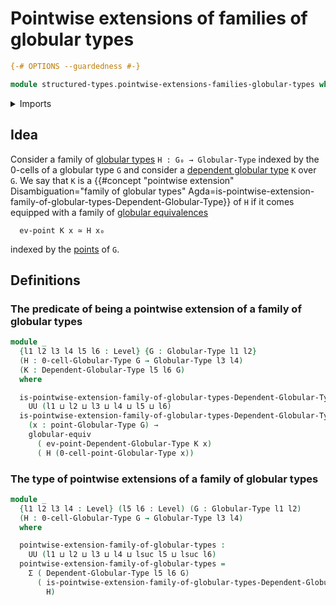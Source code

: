 # Pointwise extensions of families of globular types

```agda
{-# OPTIONS --guardedness #-}

module structured-types.pointwise-extensions-families-globular-types where
```

<details><summary>Imports</summary>

```agda
open import foundation.dependent-pair-types
open import foundation.universe-levels

open import structured-types.dependent-globular-types
open import structured-types.globular-equivalences
open import structured-types.globular-types
open import structured-types.points-globular-types
```

</details>

## Idea

Consider a family of [globular types](structured-types.globular-types.md)
`H : G₀ → Globular-Type` indexed by the 0-cells of a globular type `G` and
consider a
[dependent globular type](structured-types.dependent-globular-types.md) `K` over
`G`. We say that `K` is a
{{#concept "pointwise extension" Disambiguation="family of globular types" Agda=is-pointwise-extension-family-of-globular-types-Dependent-Globular-Type}}
of `H` if it comes equipped with a family of
[globular equivalences](structured-types.globular-equivalences.md)

```text
  ev-point K x ≃ H x₀
```

indexed by the [points](structured-types.points-globular-types.md) of `G`.

## Definitions

### The predicate of being a pointwise extension of a family of globular types

```agda
module _
  {l1 l2 l3 l4 l5 l6 : Level} {G : Globular-Type l1 l2}
  (H : 0-cell-Globular-Type G → Globular-Type l3 l4)
  (K : Dependent-Globular-Type l5 l6 G)
  where

  is-pointwise-extension-family-of-globular-types-Dependent-Globular-Type :
    UU (l1 ⊔ l2 ⊔ l3 ⊔ l4 ⊔ l5 ⊔ l6)
  is-pointwise-extension-family-of-globular-types-Dependent-Globular-Type =
    (x : point-Globular-Type G) →
    globular-equiv
      ( ev-point-Dependent-Globular-Type K x)
      ( H (0-cell-point-Globular-Type x))
```

### The type of pointwise extensions of a family of globular types

```agda
module _
  {l1 l2 l3 l4 : Level} (l5 l6 : Level) (G : Globular-Type l1 l2)
  (H : 0-cell-Globular-Type G → Globular-Type l3 l4)
  where

  pointwise-extension-family-of-globular-types :
    UU (l1 ⊔ l2 ⊔ l3 ⊔ l4 ⊔ lsuc l5 ⊔ lsuc l6)
  pointwise-extension-family-of-globular-types =
    Σ ( Dependent-Globular-Type l5 l6 G)
      ( is-pointwise-extension-family-of-globular-types-Dependent-Globular-Type
        H)
```

